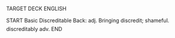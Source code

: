 TARGET DECK
ENGLISH

START
Basic
Discreditable
Back: adj. Bringing discredit; shameful.  discreditably adv.
END
